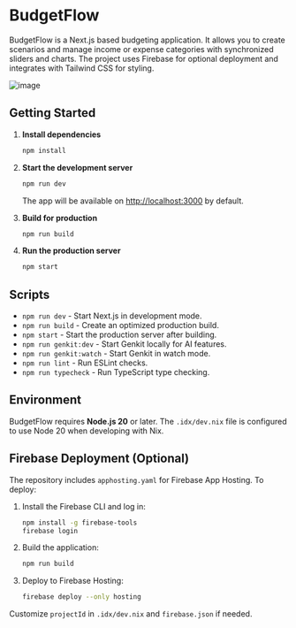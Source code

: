 # BudgetFlow

BudgetFlow is a Next.js based budgeting application. It allows you to create scenarios and manage income or expense categories with synchronized sliders and charts. The project uses Firebase for optional deployment and integrates with Tailwind CSS for styling.

![image](https://github.com/user-attachments/assets/4fa06969-79fe-4e54-b152-1018dc70a270)


## Getting Started

1. **Install dependencies**
   ```bash
   npm install
   ```
2. **Start the development server**
   ```bash
   npm run dev
   ```
   The app will be available on <http://localhost:3000> by default.

3. **Build for production**
   ```bash
   npm run build
   ```
4. **Run the production server**
   ```bash
   npm start
   ```

## Scripts

- `npm run dev` - Start Next.js in development mode.
- `npm run build` - Create an optimized production build.
- `npm start` - Start the production server after building.
- `npm run genkit:dev` - Start Genkit locally for AI features.
- `npm run genkit:watch` - Start Genkit in watch mode.
- `npm run lint` - Run ESLint checks.
- `npm run typecheck` - Run TypeScript type checking.

## Environment

BudgetFlow requires **Node.js 20** or later. The `.idx/dev.nix` file is configured to use Node 20 when developing with Nix.

## Firebase Deployment (Optional)

The repository includes `apphosting.yaml` for Firebase App Hosting. To deploy:

1. Install the Firebase CLI and log in:
   ```bash
   npm install -g firebase-tools
   firebase login
   ```
2. Build the application:
   ```bash
   npm run build
   ```
3. Deploy to Firebase Hosting:
   ```bash
   firebase deploy --only hosting
   ```

Customize `projectId` in `.idx/dev.nix` and `firebase.json` if needed.

